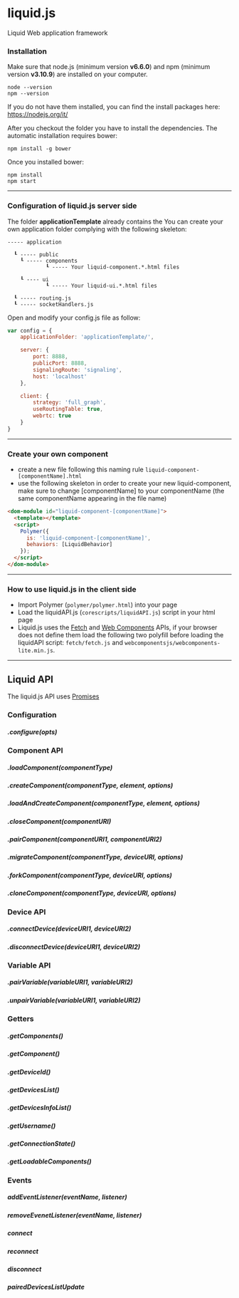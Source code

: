 # liquid.js
Liquid Web application framework
 
### Installation

Make sure that node.js (minimum version **v6.6.0**) and npm (minimum version **v3.10.9**) are installed on your computer.
	
	node --version
	npm --version

If you do not have them installed, you can find the install packages here: https://nodejs.org/it/

After you checkout the folder you have to install the dependencies. The automatic installation requires bower:

	npm install -g bower

Once you installed bower:	
	
	npm install
	npm start

---

### Configuration of liquid.js server side

The folder **applicationTemplate** already contains the 
You can create your own application folder complying with the following skeleton:

	----- application
	  
	  ┖ ----- public
	  	┖ ----- components
		 		┖ ----- Your liquid-component.*.html files
	  
	  	┖ ---- ui
		 		┖ ----- Your liquid-ui.*.html files
	  
	  ┖ ----- routing.js
	  ┖ ----- socketHandlers.js
	  



Open and modify your config.js file as follow:

```javascript
var config = {
	applicationFolder: 'applicationTemplate/',

	server: {
		port: 8888,
		publicPort: 8888,
		signalingRoute: 'signaling',
		host: 'localhost'
	},

	client: {
		strategy: 'full_graph',
		useRoutingTable: true,
		webrtc: true
	}
}
```

---

### Create your own component

* create a new file following this naming rule `liquid-component-[componentName].html`
* use the following skeleton in order to create your new liquid-component, make sure to change [componentName] to your componentName (the same componentName appearing in the file name)

```html
<dom-module id="liquid-component-[componentName]">
  <template></template>
  <script>
    Polymer({
      is: 'liquid-component-[componentName]',
      behaviors: [LiquidBehavior]
    });
  </script>
</dom-module>
```

---

### How to use liquid.js in the client side

* Import Polymer (`polymer/polymer.html`) into your page
* Load the liquidAPI.js (`corescripts/liquidAPI.js`) script in your html page
* Liquid.js uses the [Fetch](https://developer.mozilla.org/en-US/docs/Web/API/Fetch_API) and [Web Components](https://developer.mozilla.org/en-US/docs/Web/Web_Components) APIs, if your browser does not define them load the following two polyfill before loading the liquidAPI script: `fetch/fetch.js` and `webcomponentsjs/webcomponents-lite.min.js`.

---

## Liquid API

The liquid.js API uses [Promises](https://developer.mozilla.org/en-US/docs/Web/JavaScript/Reference/Global_Objects/Promise)

### Configuration
##### .configure(opts)

### Component API

##### .loadComponent(componentType)
##### .createComponent(componentType, element, options)
##### .loadAndCreateComponent(componentType, element, options)
##### .closeComponent(componentURI)
##### .pairComponent(componentURI1, componentURI2)

##### .migrateComponent(componentType, deviceURI, options)
##### .forkComponent(componentType, deviceURI, options)
##### .cloneComponent(componentType, deviceURI, options)

### Device API

##### .connectDevice(deviceURI1, deviceURI2)
##### .disconnectDevice(deviceURI1, deviceURI2)

### Variable API

##### .pairVariable(variableURI1, variableURI2)
##### .unpairVariable(variableURI1, variableURI2)

### Getters

##### .getComponents()
##### .getComponent()
##### .getDeviceId()		
##### .getDevicesList()
##### .getDevicesInfoList()
##### .getUsername()
##### .getConnectionState()
##### .getLoadableComponents()

### Events

##### addEventListener(eventName, listener)
##### removeEvenetListener(eventName, listener)

##### connect
##### reconnect
##### disconnect
##### pairedDevicesListUpdate
